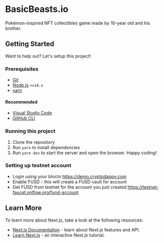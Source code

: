 # BasicBeasts.io

Pokémon-inspired NFT collectibles game made by 10-year old and his brother.

## Getting Started

Want to help out? Let's setup this project!

### Prerequisites

- [Git](https://git-scm.com)
- [Node.js](https://nodejs.org) `<=14.x`
- [yarn](https://yarnpkg.com)

#### Recommended

- [Visual Studio Code](https://code.visualstudio.com)
- [GitHub CLI](https://cli.github.com)

### Running this project

1. Clone the repository
2. Run `yarn` to install dependencies
3. Run `yarn dev` to start the server and open the browser. Happy coding!

### Setting up testnet account

- Login using your blocto https://demo.cryptodappy.com
- Enable FUSD - this will create a FUSD vault for account
- Get FUSD from testnet for the account you just created https://testnet-faucet.onflow.org/fund-account

## Learn More

To learn more about Next.js, take a look at the following resources:

- [Next.js Documentation](https://nextjs.org/docs) - learn about Next.js features and API.
- [Learn Next.js](https://nextjs.org/learn) - an interactive Next.js tutorial.
